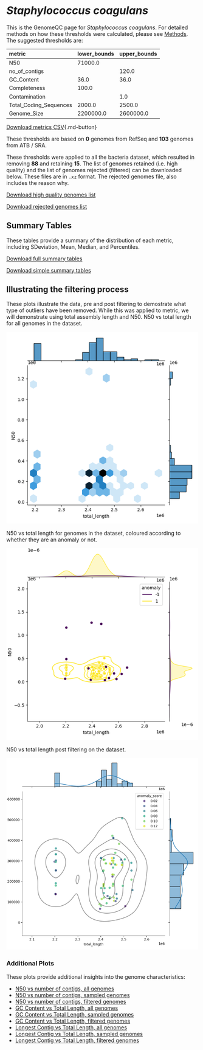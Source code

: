 # *Staphylococcus coagulans*

This is the GenomeQC page for *Staphylococcus coagulans*. For detailed methods on how these thresholds were calculated, please see [Methods](../../methods.md).
The suggested thresholds are: 

| metric                 | lower_bounds   | upper_bounds   |
|:-----------------------|:---------------|:---------------|
| N50                    | 71000.0        |                |
| no_of_contigs          |                | 120.0          |
| GC_Content             | 36.0           | 36.0           |
| Completeness           | 100.0          |                |
| Contamination          |                | 1.0            |
| Total_Coding_Sequences | 2000.0         | 2500.0         |
| Genome_Size            | 2200000.0      | 2600000.0      |

[Download metrics CSV](Staphylococcus_coagulans_metrics.csv){.md-button}


These thresholds are based on **0** genomes from RefSeq and **103** genomes from ATB / SRA.

These thresholds were applied to all the bacteria dataset, which resulted in removing **88** and retaining **15**.
The list of genomes retained (i.e. high quality) and the list of genomes rejected (filtered) can be downloaded below. These files are in `.xz` format. The rejected genomes file, also includes the reason why.

[Download high quality genomes list](Staphylococcus_coagulans_high_quality_genomes.csv.xz)


[Download rejected genomes list](Staphylococcus_coagulans_filtered_out_genomes.csv.xz)



## Summary Tables
These tables provide a summary of the distribution of each metric, including SDeviation, Mean, Median, and Percentiles.

[Download full summary tables](summary.csv)

[Download simple summary tables](selected_summary.csv)

## Illustrating the filtering process
These plots illustrate the data, pre and post filtering to demostrate what type of outliers have been removed. While this was applied to metric, we will demonstrate using total assembly length and N50.
N50 vs total length for all genomes in the dataset.

![ALL Total Length vs N50](Staphylococcus_coagulans_all_total_length_N50.png)

N50 vs total length for genomes in the dataset, coloured according to whether they are an anomaly or not.

![Sampled Total Length vs N50](Staphylococcus_coagulans_sample_total_length_N50.png)

N50 vs total length post filtering on the dataset.

![Filtered Total Length vs N50](Staphylococcus_coagulans_filt_total_length_N50.png)

### Additional Plots

These plots provide additional insights into the genome characteristics:

- [N50 vs number of contigs, all genomes](Staphylococcus_coagulans_all_N50_number.png)
- [N50 vs number of contigs, sampled genomes](Staphylococcus_coagulans_sample_N50_number.png)
- [N50 vs number of contigs, filtered genomes](Staphylococcus_coagulans_filt_N50_number.png)
- [GC Content vs Total Length, all genomes](Staphylococcus_coagulans_all_total_length_GC_Content.png)
- [GC Content vs Total Length, sampled genomes](Staphylococcus_coagulans_sample_total_length_GC_Content.png)
- [GC Content vs Total Length, filtered genomes](Staphylococcus_coagulans_filt_total_length_GC_Content.png)
- [Longest Contig vs Total Length, all genomes](Staphylococcus_coagulans_all_total_length_longest.png)
- [Longest Contig vs Total Length, sampled genomes](Staphylococcus_coagulans_sample_total_length_longest.png)
- [Longest Contig vs Total Length, filtered genomes](Staphylococcus_coagulans_filt_total_length_longest.png)
